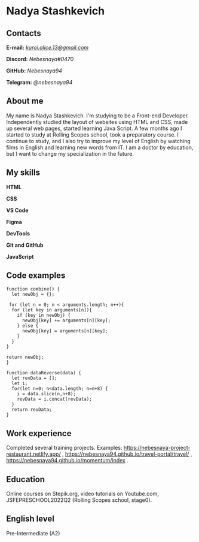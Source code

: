 # Nadya Stashkevich

## Contacts

**E-mail:** *kuroi.alice.13@gmail.com*

**Discord:** _Nebesnaya#0470_

**GitHub:** _Nebesnaya94_

**Telegram:** _@nebesnaya94_

## About me

My name is Nadya Stashkevich. I'm studying to be a Front-end Developer.
Independently studied the layout of websites using HTML and CSS, made up several web pages, started learning Java Script. A few months ago I started to study at Rolling Scopes school, took a preparatory course. I continue to study, and I also try to improve my level of English by watching films in English and learning new words from IT.
I am a doctor by education, but I want to change my specialization in the future.

## My skills

**HTML**

**CSS**

**VS Code**

**Figma**

**DevTools**

**Git and GitHub**

**JavaScript**

## Code examples

```
function combine() {
  let newObj = {};
  
 for (let n = 0; n < arguments.length; n++){
  for (let key in arguments[n]){
    if (key in newObj) {
      newObj[key] += arguments[n][key];
    } else {
      newObj[key] = arguments[n][key];
    }
  }
}

return newObj;
}
```

```
function dataReverse(data) {
  let revData = [];
  let i;
  for(let n=0; n<data.length; n=n+8) {
    i = data.slice(n,n+8);
    revData = i.concat(revData);
  }
  return revData;
}
```

## Work experience

Completed several training projects. Examples: https://nebesnaya-project-restaurant.netlify.app/ , https://nebesnaya94.github.io/travel-portal/travel/ , https://nebesnaya94.github.io/momentum/index .

## Education

Online courses on Stepik.org, video tutorials on Youtube.com, JSFEPRESCHOOL2022Q2 (Rolling Scopes school, stage0).

## English level

Pre-Intermediate (A2)
